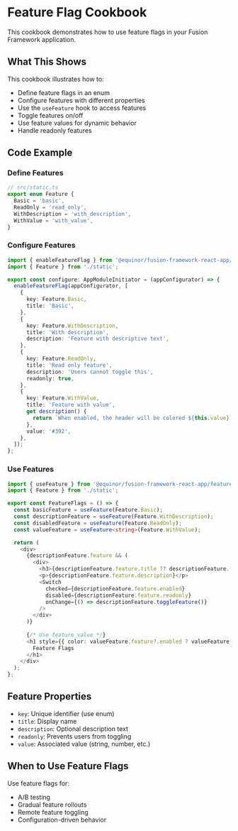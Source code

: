 # Feature Flag Cookbook

This cookbook demonstrates how to use feature flags in your Fusion Framework application.

## What This Shows

This cookbook illustrates how to:
- Define feature flags in an enum
- Configure features with different properties
- Use the `useFeature` hook to access features
- Toggle features on/off
- Use feature values for dynamic behavior
- Handle readonly features

## Code Example

### Define Features

```typescript
// src/static.ts
export enum Feature {
  Basic = 'basic',
  ReadOnly = 'read_only',
  WithDescription = 'with_description',
  WithValue = 'with_value',
}
```

### Configure Features

```typescript
import { enableFeatureFlag } from '@equinor/fusion-framework-react-app/feature-flag';
import { Feature } from './static';

export const configure: AppModuleInitiator = (appConfigurator) => {
  enableFeatureFlag(appConfigurator, [
    {
      key: Feature.Basic,
      title: 'Basic',
    },
    {
      key: Feature.WithDescription,
      title: 'With description',
      description: 'Feature with descriptive text',
    },
    {
      key: Feature.ReadOnly,
      title: 'Read only feature',
      description: 'Users cannot toggle this',
      readonly: true,
    },
    {
      key: Feature.WithValue,
      title: 'Feature with value',
      get description() {
        return `When enabled, the header will be colored ${this.value}`;
      },
      value: '#392',
    },
  ]);
};
```

### Use Features

```typescript
import { useFeature } from '@equinor/fusion-framework-react-app/feature-flag';
import { Feature } from './static';

export const FeatureFlags = () => {
  const basicFeature = useFeature(Feature.Basic);
  const descriptionFeature = useFeature(Feature.WithDescription);
  const disabledFeature = useFeature(Feature.ReadOnly);
  const valueFeature = useFeature<string>(Feature.WithValue);

  return (
    <div>
      {descriptionFeature.feature && (
        <div>
          <h3>{descriptionFeature.feature.title ?? descriptionFeature.feature.key}</h3>
          <p>{descriptionFeature.feature.description}</p>
          <Switch
            checked={descriptionFeature.feature.enabled}
            disabled={descriptionFeature.feature.readonly}
            onChange={() => descriptionFeature.toggleFeature()}
          />
        </div>
      )}
      
      {/* Use feature value */}
      <h1 style={{ color: valueFeature.feature?.enabled ? valueFeature.feature.value : undefined }}>
        Feature Flags
      </h1>
    </div>
  );
};
```

## Feature Properties

- `key`: Unique identifier (use enum)
- `title`: Display name
- `description`: Optional description text
- `readonly`: Prevents users from toggling
- `value`: Associated value (string, number, etc.)

## When to Use Feature Flags

Use feature flags for:
- A/B testing
- Gradual feature rollouts
- Remote feature toggling
- Configuration-driven behavior